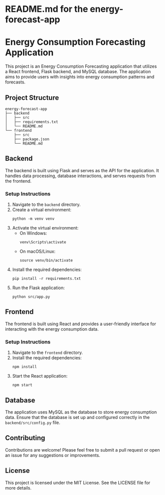 # README.md for the energy-forecast-app

# Energy Consumption Forecasting Application

This project is an Energy Consumption Forecasting application that utilizes a React frontend, Flask backend, and MySQL database. The application aims to provide users with insights into energy consumption patterns and forecasts.

## Project Structure

```
energy-forecast-app
├── backend
│   ├── src
│   ├── requirements.txt
│   └── README.md
└── frontend
    ├── src
    ├── package.json
    └── README.md
```

## Backend

The backend is built using Flask and serves as the API for the application. It handles data processing, database interactions, and serves requests from the frontend.

### Setup Instructions

1. Navigate to the `backend` directory.
2. Create a virtual environment:
   ```
   python -m venv venv
   ```
3. Activate the virtual environment:
   - On Windows:
     ```
     venv\Scripts\activate
     ```
   - On macOS/Linux:
     ```
     source venv/bin/activate
     ```
4. Install the required dependencies:
   ```
   pip install -r requirements.txt
   ```
5. Run the Flask application:
   ```
   python src/app.py
   ```

## Frontend

The frontend is built using React and provides a user-friendly interface for interacting with the energy consumption data.

### Setup Instructions

1. Navigate to the `frontend` directory.
2. Install the required dependencies:
   ```
   npm install
   ```
3. Start the React application:
   ```
   npm start
   ```

## Database

The application uses MySQL as the database to store energy consumption data. Ensure that the database is set up and configured correctly in the `backend/src/config.py` file.

## Contributing

Contributions are welcome! Please feel free to submit a pull request or open an issue for any suggestions or improvements.

## License

This project is licensed under the MIT License. See the LICENSE file for more details.